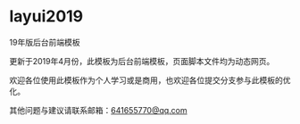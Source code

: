 # layui2019
19年版后台前端模板

更新于2019年4月份，此模板为后台前端模板，页面脚本文件均为动态网页。

欢迎各位使用此模板作为个人学习或是商用，也欢迎各位提交分支参与此模板的优化。

其他问题与建议请联系邮箱：641655770@qq.com
